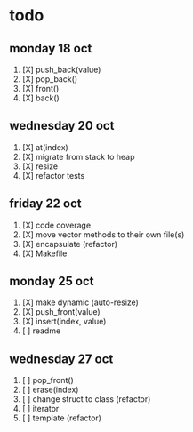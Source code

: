 # todo

## monday 18 oct
1. [X] push_back(value)
1. [X] pop_back()
1. [X] front()
1. [X] back()

## wednesday 20 oct
1. [X] at(index)
1. [X] migrate from stack to heap
1. [X] resize
1. [X] refactor tests

## friday 22 oct
1. [X] code coverage
1. [X] move vector methods to their own file(s)
1. [X] encapsulate (refactor)
1. [X] Makefile

## monday 25 oct
1. [X] make dynamic (auto-resize)
1. [X] push_front(value)
1. [X] insert(index, value)
1. [ ] readme

## wednesday 27 oct
1. [ ] pop_front()
1. [ ] erase(index)
1. [ ] change struct to class (refactor)
1. [ ] iterator
1. [ ] template (refactor)